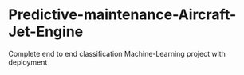 # Predictive-maintenance-Aircraft-Jet-Engine
Complete end to end classification Machine-Learning project with deployment
